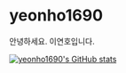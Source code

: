 # yeonho1690

안녕하세요. 이연호입니다.

[![yeonho1690's GitHub stats](https://github-readme-stats.vercel.app/api?username=yeonho1690)](https://github.com/anuraghazra/github-readme-stats)